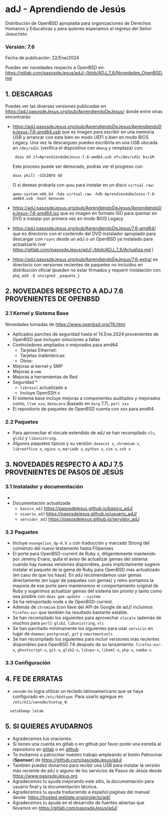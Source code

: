# adJ - Aprendiendo de Jesús

Distribución de OpenBSD apropiada para organizaciones de Derechos Humanos
y Educativas y para quienes esperamos el regreso del Señor Jesucristo.

### Versión: 7.6
Fecha de publicación: 22/Ene/2024

Puedes ver novedades respecto a OpenBSD en:
  <https://gitlab.com/pasosdeJesus/adJ/-/blob/ADJ_7_6/Novedades_OpenBSD.md>

## 1. DESCARGAS

Puedes ver las diversas versiones publicadas en
<https://adJ.pasosdeJesus.org/pub/AprendiendoDeJesus/> donde entre otras
encontrarás:

* <https://adJ.pasosdeJesus.org/pub/AprendiendoDeJesus/AprendiendoDeJesus-7.6-amd64.usb>
  que es imagen para escribir en una memoria USB y arrancar con esta bien en
  modo UEFI o bien en modo BIOS Legacy. Una vez
  la descargues puedes escribirla en una USB ubicada en `/dev/sd2c`
  (verifica el dispositivo con `dmesg` y remplaza) con:

       doas dd if=AprendiendoDeJesus-7.6-amd64.usb of=/dev/sd2c bs=1M

  Este proceso puede ser demorado, podrás ver el progreso con

      doas pkill -SIGINFO dd

  O si deseas probarla con `qemu` para instalar en un disco `virtual.raw`:

      qemu-system-x86_64 -hda virtual.raw -hdb AprendiendoDeJesus-7.6-amd64.usb -boot menu=on

* <https://adJ.pasosdeJesus.org/pub/AprendiendoDeJesus/AprendiendoDeJesus-7.6-amd64.iso>
  que es imagen en formato ISO para quemar en DVD e instalar por primera vez
  en modo BIOS Legacy.

* <https://adJ.pasosdeJesus.org/pub/AprendiendoDeJesus/7.6-amd64/>
  que es directorio con el contenido del DVD instalador apropiado para 
  descargar con `rsync` desde un adJ o un OpenBSD ya instalado para 
  actualizarlo (ver
  <https://gitlab.com/pasosdeJesus/adJ/-/blob/ADJ_7_6/Actualiza.md> )

* <https://adJ.pasosdeJesus.org/pub/AprendiendoDeJesus/7.6-extra/>
  es directorio con versiones recientes de paquetes no incluidos en
  distribución oficial (pueden no estar firmados y requerir instalación con
  `pkg_add -D unsigned _paquete_`).

## 2. NOVEDADES RESPECTO A ADJ 7.6 PROVENIENTES DE OPENBSD

### 2.1 Kernel y Sistema Base

Novedades tomadas de <https://www.openbsd.org/76.html>

* Aplicados parches de seguridad hasta el 14.Ene.2024 provenientes de
  OpenBSD que incluyen soluciones a fallas
* Controladores ampliados o mejorados para amd64
  * Tarjetas Ethernet: 
  * Tarjetas inalámbricas:
  * Otros:
* Mejoras al kernel y SMP
* Mejoras a `vmm`
* Mejoras a herramientas de Red
* Seguridad
  * 
  * `libressl` actualizado a 
  * Incluye OpenSSH x
* El sistema base incluye mejoras a componentes auditados y mejorados
  como, `llvm xxx`,  `Xenocara` (basado en `Xorg` 7.7),
  `perl xxx`
* El repositorio de paquetes de OpenBSD cuenta con xxx para amd64


### 2.2 Paquetes

* Para aprovechar el xlocale extendido de adJ se han recompilado
  `vlc`, `glib2` y `libunistring`.
* Algunos paquetes típicos y su versión: `dovecot x`,
  `chromium x`,
  `libreoffice x`,
  `nginx x`, `mariadb x`,
  `python x`, `vim x`, `zsh x`


## 3. NOVEDADES RESPECTO A ADJ 7.5 PROVENIENTES DE PASOS DE JESÚS

### 3.1 Instalador y documentación

*
* Documentación actualizada
  * `basico_adJ`
    <https://pasosdejesus.github.io/basico_adJ/>
  * `usuario_adJ`
    <https://pasosdejesus.github.io/usuario_adJ/>
  * `servidor_adJ`
    <https://pasosdejesus.github.io/servidor_adJ>

### 3.2 Paquetes

* Incluye `evangelios_dp-0.9.x` con traducción y marcado Strong del
  comienzo del nuevo testamento hasta Filipenses
* El porte para OpenBSD-current de Ruby x, diligentemente mantenido
  por Jeremy Evans, quita el aviso de actualizar gemas del sistema cuando
  hay nuevas versiones disponibles, pues implícitamente sugiere instalar el
  paquete de la gema de Ruby para OpenBSD más actualizado 
  (en caso de que los haya).
  En adJ recomendamos usar gemas directamente (en lugar de paquetes con gemas)
  y  retro-portamos la mayoría de ese porte pero mantenemos el
  comportamiento original de Ruby y sugerimos actualizar gemas del
  sistema tan pronto y tanto como sea posible con
  `doas gem update --system`
* Se ha retroportado node x de OpenBSD-current.
* Además de `chromium` (con llave del API de Google de adJ) incluimos 
  `firefox-esr` que también ha resultado bastante estable.
* Se han recompilado los siguientes para aprovechar `xlocale` (además de muchos
  para `perl`): `glib2`, `libunistring`, `vlc`
* Se han parchado mínimamente los siguientes para usar `servicio` en lugar
  de `daemon`: `postgresql`, `git` y `smartmontools`
* Se han recompilado los siguientes para incluir versiones más recientes
  disponibles para OpenBSD 7.6 después de su lanzamiento:
  `firefox-esr-x`, `ghostscript-x`, `git-x`, `glib2-x`, 
  `libvpx-x`, `libxml-x`, `php-x`, `samba-x`

### 3.3 Configuración

## 4. FE DE ERRATAS

- `xenodm` no logra utilizar un teclado latinoamericano que se haya
  configurado en `/etc/kbdtype`.  Para usarlo
  agregue en `/etc/X11/xenodm/Xsetup_0`:
```
  setxkbmap latam
```

## 5. SI QUIERES AYUDARNOS

* Agradecemos tus oraciones.
* Si tienes una cuenta en gitlab o en github por favor ponle una estrella al
  repositorio en [gitlab](https://gitlab.com/pasosdeJesus/adJ) o
  en [github](https://github.com/pasosdeJesus/adJ/)
* Te invitamos a patrocinar nuestro trabajo empleando el botón
  Patrocinar (__Sponsor__) de <https://github.com/pasosdeJesus/adJ/>
* También puedes donarnos para recibir una USB para instalar la
  versión más reciente de adJ o alguno de los servicios de Pasos
  de Jesús desde <https://www.pasosdeJesus.org>
* Agradecemos tu ayuda mejorando este sitio, la documentación
  para usuario final y la documentación técnica.
* Agradecemos tu ayuda traduciendo a español páginas del
  manual desde: <https://hosted.weblate.org/projects/adj/>
* Agradecemos tu ayuda en el desarrollo de fuentes abiertas que llevamos
  en <https://gitlab.com/pasosdeJesus/adJ/>

